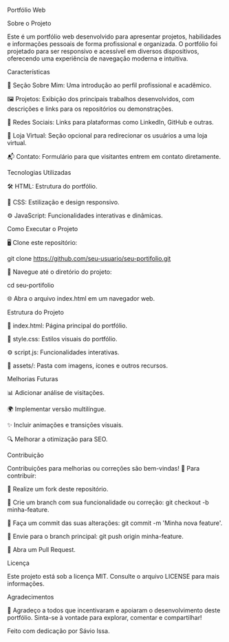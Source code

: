 Portfólio Web

Sobre o Projeto

Este é um portfólio web desenvolvido para apresentar projetos, habilidades e informações pessoais de forma profissional e organizada. O portfólio foi projetado para ser responsivo e acessível em diversos dispositivos, oferecendo uma experiência de navegação moderna e intuitiva.

Características

🌟 Seção Sobre Mim: Uma introdução ao perfil profissional e acadêmico.

🖼️ Projetos: Exibição dos principais trabalhos desenvolvidos, com descrições e links para os repositórios ou demonstrações.

🔗 Redes Sociais: Links para plataformas como LinkedIn, GitHub e outras.

🛒 Loja Virtual: Seção opcional para redirecionar os usuários a uma loja virtual.

📬 Contato: Formulário para que visitantes entrem em contato diretamente.

Tecnologias Utilizadas

🛠️ HTML: Estrutura do portfólio.

🎨 CSS: Estilização e design responsivo.

⚙️ JavaScript: Funcionalidades interativas e dinâmicas.

Como Executar o Projeto

🖥️ Clone este repositório:

git clone https://github.com/seu-usuario/seu-portifolio.git

📂 Navegue até o diretório do projeto:

cd seu-portifolio

🌐 Abra o arquivo index.html em um navegador web.

Estrutura do Projeto

📄 index.html: Página principal do portfólio.

🎨 style.css: Estilos visuais do portfólio.

⚙️ script.js: Funcionalidades interativas.

📁 assets/: Pasta com imagens, ícones e outros recursos.

Melhorias Futuras

📊 Adicionar análise de visitações.

🌍 Implementar versão multilíngue.

✨ Incluir animações e transições visuais.

🔍 Melhorar a otimização para SEO.

Contribuição

Contribuições para melhorias ou correções são bem-vindas! 🙌 Para contribuir:

🍴 Realize um fork deste repositório.

🌱 Crie um branch com sua funcionalidade ou correção: git checkout -b minha-feature.

💾 Faça um commit das suas alterações: git commit -m 'Minha nova feature'.

🚀 Envie para o branch principal: git push origin minha-feature.

🔄 Abra um Pull Request.

Licença

Este projeto está sob a licença MIT. Consulte o arquivo LICENSE para mais informações.

Agradecimentos

🙏 Agradeço a todos que incentivaram e apoiaram o desenvolvimento deste portfólio. Sinta-se à vontade para explorar, comentar e compartilhar!

Feito com dedicação por Sávio Issa.
